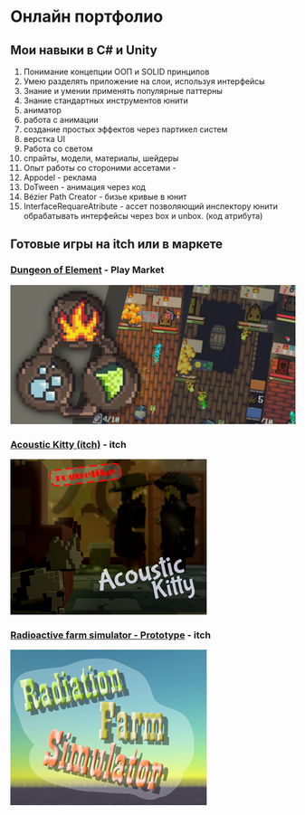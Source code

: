 # Онлайн портфолио

## Мои навыки в **С#** и **Unity**

1. Понимание концепции ООП и SOLID принципов
2. Умею разделять приложение на слои, используя интерфейсы
3. Знание и умении применять популярные паттерны 
4. Знание стандартных инструментов юнити 
  1. аниматор 
  2. работа с анимации 
  3. создание простых эффектов через партикел систем
  4. верстка UI
  5. Работа со светом
  6. спрайты, модели, материалы, шейдеры
5. Опыт работы со стороними ассетами - 
  1. Appodel - реклама
  2. DoTween - анимация через код
  3. Bézier Path Creator - бизье кривые в юнит
  4. InterfaceRequareAtribute - ассет позволяющий инспектору юнити обрабатывать интерфейсы через box и unbox. (код атрибута)

## Готовые игры на itch или в маркете

### [Dungeon of Element](https://play.google.com/store/apps/details?id=com.Ma0ooDev.com.unity.Dungeon.of.Element) - Play Market
![GitHub Logo](DescriptionIcon.png)


### [Acoustic Kitty (itch)](https://happymao.itch.io/acoustic-kitty) - itch
![GitHub Logo](CarPrev_1.png)



### [Radioactive farm simulator - Prototype](https://happymao.itch.io/radioactive7farm7simulator) - itch
![GitHub Logo](FarmPrev_1.png)
